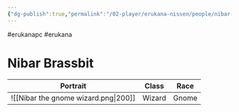 ```yaml
---
{"dg-publish":true,"permalink":"/02-player/erukana-nissen/people/nibar-brassbit/"}
---
```


#erukanapc #erukana 

# Nibar Brassbit 

| Portrait                             | Class  | Race |
| ------------------------------------ | ------ | ---- |
| ![[Nibar the gnome wizard.png\|200]] | Wizard | Gnome     |